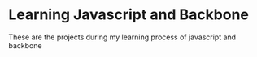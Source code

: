 # Learning Javascript and Backbone

These are the projects during my learning process of javascript and backbone
